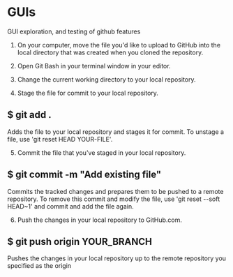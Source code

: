 # GUIs
GUI exploration, and testing of github features

1. On your computer, move the file you'd like to upload to GitHub into the local directory that was created when you cloned the repository.
2. Open Git Bash in your terminal window in your editor.

3. Change the current working directory to your local repository.
4. Stage the file for commit to your local repository.
 ## $ git add .
Adds the file to your local repository and stages it for commit. To unstage a file, use 'git reset HEAD YOUR-FILE'.


5. Commit the file that you've staged in your local repository.
## $ git commit -m "Add existing file"
Commits the tracked changes and prepares them to be pushed to a remote repository. To remove this commit and modify the file, use 'git reset --soft HEAD~1' and commit and add the file again.

6. Push the changes in your local repository to GitHub.com.
## $ git push origin YOUR_BRANCH
Pushes the changes in your local repository up to the remote repository you specified as the origin
